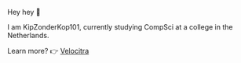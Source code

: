 Hey hey 👋

I am KipZonderKop101, currently studying CompSci at a college in the Netherlands.

Learn more?
👉 [Velocitra](https://velocitra.com/)

